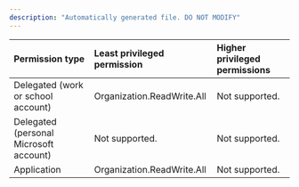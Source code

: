```yaml
---
description: "Automatically generated file. DO NOT MODIFY"
---
```


|Permission type|Least privileged permission|Higher privileged permissions|
|:---|:---|:---|
|Delegated (work or school account)|Organization.ReadWrite.All|Not supported.|
|Delegated (personal Microsoft account)|Not supported.|Not supported.|
|Application|Organization.ReadWrite.All|Not supported.|


